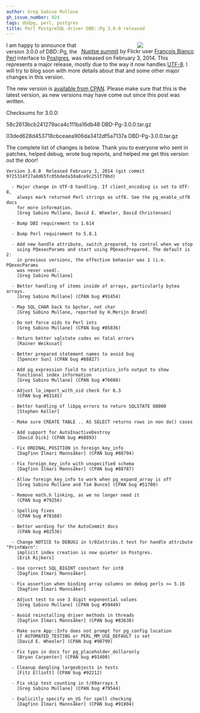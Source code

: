 ```yaml
---
author: Greg Sabino Mullane
gh_issue_number: 924
tags: dbdpg, perl, postgres
title: Perl PostgreSQL driver DBD::Pg 3.0.0 released
---
```


<div class="separator" style="clear: both; float: right; text-align: center;"><a href="/blog/2014/02/07/perl-postgresql-driver-dbdpg-300/image-0.jpeg" imageanchor="1" style="clear: right; margin-bottom: 1em; margin-left: 1em;"><img border="0" src="/blog/2014/02/07/perl-postgresql-driver-dbdpg-300/image-0.jpeg"/></a><br/><a href="http://www.flickr.com/photos/58505349@N04/11306745055/in/photolist-ie92og-9VGzdh-9VGce5-aeJFwW-AEuKX-5yQqdL-dvL4rC-9bNETo-4wWo81-wMme2-8pkCsJ-7sGZqc-a3P3b9-qndNG-aAUEih-4bwydr-P1JC9-s8waL-kqSSN-a8WSUb-6o5G4p-95a4Dz-3MJRz1-9VGrjs-x5YkV-aKGJzz-82S6jT-hygzDj-7ddteN-bpDuEv-bCVYHG-7x53rc-7x53uz-HMera-9dgTkM-7K2kcz-9egdRk-dxVsaB-bbxy3e-3i16xM-9VGxqE-9VGvdY-9VDmEc-9VGt6Q-5dpTGX-5NA2Jd-x5QcE-x5SLY-62uXRr-dVR2tu-8SPS7k">Nuptse summit</a> by Flickr user <a href="http://www.flickr.com/photos/f514nc0/">François Bianco</a></div>

I am happy to announce that version 3.0.0 of DBD::Pg, the [Perl](http://www.perl.org/) interface to [Postgres](http://www.postgresql.org/), was released on February 3, 2014. This represents a major release, mostly due to the way it now handles [UTF-8](http://perldoc.perl.org/perlunitut.html). I will try to blog soon with more details about that and some other major changes in this version.

The new version is [available from CPAN](http://search.cpan.org/dist/DBD-Pg/Pg.pm). Please make sure that this is the latest version, as new versions may have come out since this post was written.

Checksums for 3.0.0:

58c2613bcb241279aca4c111ba16db48  DBD-Pg-3.0.0.tar.gz

03ded628d453718cbceaea906da3412df5a7137a  DBD-Pg-3.0.0.tar.gz

The complete list of changes is below. Thank you to everyone who sent in patches, helped debug, wrote bug reports, and helped me get this version out the door!

```
Version 3.0.0  Released February 3, 2014 (git commit 9725314f27a8d65fc05bdeda3da8ce9c251f79bd)

  - Major change in UTF-8 handling. If client_encoding is set to UTF-8, 
    always mark returned Perl strings as utf8. See the pg_enable_utf8 docs
    for more information.
    [Greg Sabino Mullane, David E. Wheeler, David Christensen]

  - Bump DBI requirement to 1.614

  - Bump Perl requirement to 5.8.1

  - Add new handle attribute, switch_prepared, to control when we stop 
    using PQexecParams and start using PQexecPrepared. The default is 2: 
    in previous versions, the effective behavior was 1 (i.e. PQexecParams 
    was never used).
    [Greg Sabino Mullane]

  - Better handling of items inside of arrays, particularly bytea arrays.
    [Greg Sabino Mullane] (CPAN bug #91454)

  - Map SQL_CHAR back to bpchar, not char
    [Greg Sabino Mullane, reported by H.Merijn Brand]

  - Do not force oids to Perl ints
    [Greg Sabino Mullane] (CPAN bug #85836)

  - Return better sqlstate codes on fatal errors
    [Rainer Weikusat]

  - Better prepared statement names to avoid bug
    [Spencer Sun] (CPAN bug #88827)

  - Add pg_expression field to statistics_info output to show 
    functional index information
    [Greg Sabino Mullane] (CPAN bug #76608)

  - Adjust lo_import_with_oid check for 8.3
    (CPAN bug #83145)

  - Better handling of libpq errors to return SQLSTATE 08000
    [Stephen Keller]

  - Make sure CREATE TABLE .. AS SELECT returns rows in non do() cases

  - Add support for AutoInactiveDestroy
    [David Dick] (CPAN bug #68893)

  - Fix ORDINAL_POSITION in foreign_key_info
    [Dagfinn Ilmari Mannsåker] (CPAN bug #88794)

  - Fix foreign_key_info with unspecified schema
    [Dagfinn Ilmari Mannsåker] (CPAN bug #88787)

  - Allow foreign_key_info to work when pg_expand_array is off
    [Greg Sabino Mullane and Tim Bunce] (CPAN bug #51780)

  - Remove math.h linking, as we no longer need it
    (CPAN bug #79256)

  - Spelling fixes
    (CPAN bug #78168)

  - Better wording for the AutoCommit docs
    (CPAN bug #82536)

  - Change NOTICE to DEBUG1 in t/02attribs.t test for handle attribute "PrintWarn":
    implicit index creation is now quieter in Postgres.
    [Erik Rijkers]

  - Use correct SQL_BIGINT constant for int8
    [Dagfinn Ilmari Mannsåker]

  - Fix assertion when binding array columns on debug perls >= 5.16
    [Dagfinn Ilmari Mannsåker]

  - Adjust test to use 3 digit exponential values
    [Greg Sabino Mullane] (CPAN bug #59449)

  - Avoid reinstalling driver methods in threads
    [Dagfinn Ilmari Mannsåker] (CPAN bug #83638)

  - Make sure App::Info does not prompt for pg_config location 
    if AUTOMATED_TESTING or PERL_MM_USE_DEFAULT is set
    [David E. Wheeler] (CPAN bug #90799)

  - Fix typo in docs for pg_placeholder_dollaronly
    [Bryan Carpenter] (CPAN bug #91400)

  - Cleanup dangling largeobjects in tests
    [Fitz Elliott] (CPAN bug #92212)

  - Fix skip test counting in t/09arrays.t
    [Greg Sabino Mullane] (CPAN bug #79544)

  - Explicitly specify en_US for spell checking
    [Dagfinn Ilmari Mannsåker] (CPAN bug #91804)

```


